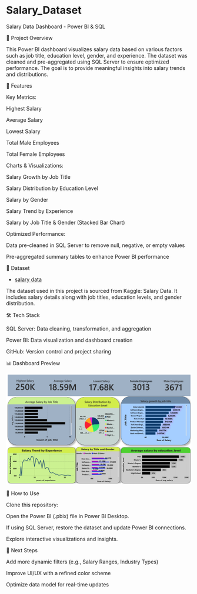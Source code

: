 # Salary_Dataset
Salary Data Dashboard - Power BI & SQL

📌 Project Overview

This Power BI dashboard visualizes salary data based on various factors such as job title, education level, gender, and experience. The dataset was cleaned and pre-aggregated using SQL Server to ensure optimized performance. The goal is to provide meaningful insights into salary trends and distributions.

🎯 Features

Key Metrics:

Highest Salary

Average Salary

Lowest Salary

Total Male Employees

Total Female Employees

Charts & Visualizations:

Salary Growth by Job Title

Salary Distribution by Education Level

Salary by Gender

Salary Trend by Experience

Salary by Job Title & Gender (Stacked Bar Chart)

Optimized Performance:

Data pre-cleaned in SQL Server to remove null, negative, or empty values

Pre-aggregated summary tables to enhance Power BI performance

📂 Dataset 
- <a href="https://www.kaggle.com/datasets/mohithsairamreddy/salary-data">salary data </a>

The dataset used in this project is sourced from Kaggle: Salary Data. It includes salary details along with job titles, education levels, and gender distribution.

🛠️ Tech Stack

SQL Server: Data cleaning, transformation, and aggregation

Power BI: Data visualization and dashboard creation

GitHub: Version control and project sharing

📊 Dashboard Preview

![Salary Dashboard](https://raw.githubusercontent.com/Jaswinder-spec/salary_dataset/refs/heads/main/Screenshot%202025-03-20%20174756.png)


🚀 How to Use

Clone this repository:

Open the Power BI (.pbix) file in Power BI Desktop.

If using SQL Server, restore the dataset and update Power BI connections.

Explore interactive visualizations and insights.

📌 Next Steps

Add more dynamic filters (e.g., Salary Ranges, Industry Types)

Improve UI/UX with a refined color scheme

Optimize data model for real-time updates

 
 

